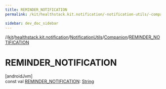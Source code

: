 ```yaml
---
title: REMINDER_NOTIFICATION
permalink: /kit/healthstack.kit.notification/-notification-utils/-companion/-r-e-m-i-n-d-e-r_-n-o-t-i-f-i-c-a-t-i-o-n.html

sidebar: dev_doc_sidebar
---
```

//[kit](../../../../index.html)/[healthstack.kit.notification](../../index.html)/[NotificationUtils](../index.html)/[Companion](index.html)/[REMINDER_NOTIFICATION](-r-e-m-i-n-d-e-r_-n-o-t-i-f-i-c-a-t-i-o-n.html)



# REMINDER_NOTIFICATION



[androidJvm]\
const val [REMINDER_NOTIFICATION](-r-e-m-i-n-d-e-r_-n-o-t-i-f-i-c-a-t-i-o-n.html): [String](https://kotlinlang.org/api/latest/jvm/stdlib/kotlin/-string/index.html)




